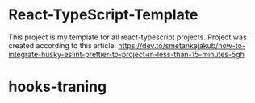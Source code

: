 # React-TypeScript-Template

This project is my template for all react-typescript projects.
Project was created according to this article: https://dev.to/smetankajakub/how-to-integrate-husky-eslint-prettier-to-project-in-less-than-15-minutes-5gh
# hooks-traning
